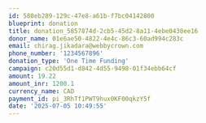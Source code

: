 ```yaml
---
id: 580eb289-129c-47e8-a61b-f7bc04142800
blueprint: donation
title: donation_5857874d-2cb5-45d2-8a11-4ebe0430ee16
donor_name: 01e6ae50-4822-4e4c-86c3-60ad994c283c
email: chirag.jikadara@webbycrown.com
phone_number: '1234567896'
donation_type: 'One Time Funding'
campaign: c20d55d1-d842-4d55-9498-01f34ebb64cf
amount: 19.22
amount_inr: 1200.1
currency_name: CAD
payment_id: pi_3RhTf1PWT9hux0KF00qkzY5f
date: '2025-07-05 10:49:55'
---
```

